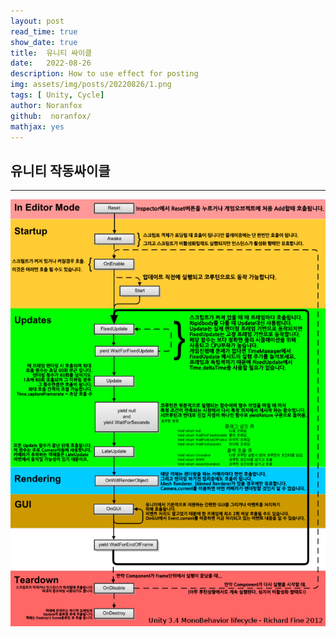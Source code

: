 ```yaml
---
layout: post
read_time: true
show_date: true
title:  유니티 싸이클
date:   2022-08-26
description: How to use effect for posting
img: assets/img/posts/20220826/1.png 
tags: [ Unity, Cycle]
author: Noranfox
github:  noranfox/
mathjax: yes
---
```



## 유니티 작동싸이클

***

![RunCycle](assets/img/posts/20220826/1.png )